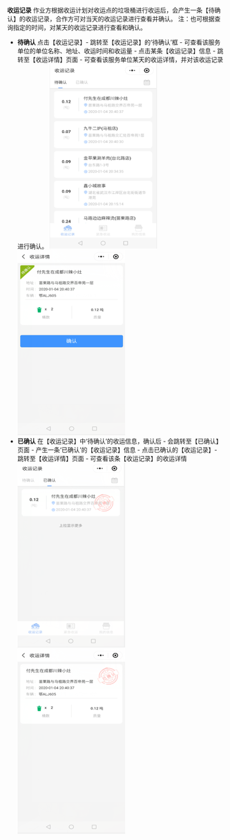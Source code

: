 **收运记录**
作业方根据收运计划对收运点的垃圾桶进行收运后，会产生一条【待确认】的收运记录，合作方可对当天的收运记录进行查看并确认。
注：也可根据查询指定的时间，对某天的收运记录进行查看和确认。
* **待确认**
点击【收运记录】- 跳转至【收运记录】的‘待确认’框 - 可查看该服务单位的单位名称、地址、收运时间和收运量 - 点击某条【收运记录】信息 - 跳转至【收运详情】页面 - 可查看该服务单位某天的收运详情，并对该收运记录进行确认。
![](images/未命名101-1.png)![](images/QQ截图102-2.png)
* **已确认**
在【收运记录】中‘待确认’的收运信息，确认后 - 会跳转至【已确认】页面 - 产生一条‘已确认’的【收运记录】信息 - 点击已确认的【收运记录】- 跳转至【收运详情】页面 - 可查看该条【收运记录】的收运详情
![](images/QQ截图103-1.png)![](images/QQ截图104-1.png)